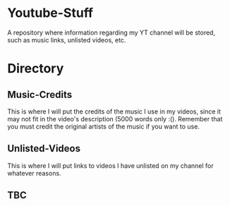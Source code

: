 # Youtube-Stuff
A repository where information regarding my YT channel will be stored, such as music links, unlisted videos, etc.
# Directory
## Music-Credits
This is where I will put the credits of the music I use in my videos, since it may not fit in the video's description (5000 words only :(). Remember that you must credit the original artists of the music if you want to use.
## Unlisted-Videos
This is where I will put links to videos I have unlisted on my channel for whatever reasons.
## TBC
